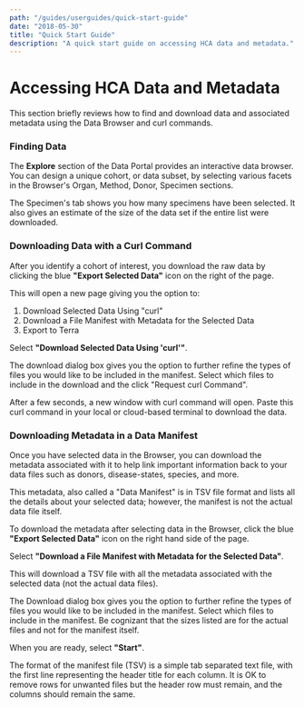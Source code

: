```yaml
---
path: "/guides/userguides/quick-start-guide"
date: "2018-05-30"
title: "Quick Start Guide"
description: "A quick start guide on accessing HCA data and metadata."
---
```



# Accessing HCA Data and Metadata
This section briefly reviews how to find and download data and associated metadata using the Data Browser and curl commands. 


### Finding Data
The **Explore** section of the Data Portal provides an interactive data browser. You can design a unique cohort, or data subset, by selecting various facets in the Browser's Organ, Method, Donor, Specimen sections. 

The Specimen's tab shows you how many specimens have been selected. It also gives an estimate of the size of the data set if the entire list were downloaded.


### Downloading Data with a Curl Command
After you identify a cohort of interest, you download the raw data by clicking the blue **"Export Selected Data"** icon on the right of the page. 

This will open a new page giving you the option to:
 1) Download Selected Data Using "curl"
 2) Download a File Manifest with Metadata for the Selected Data
 3) Export to Terra 

 Select **"Download Selected Data Using 'curl'"**. 

 The download dialog box gives you the option to further refine the types of files you would like to be included in the manifest. Select which files to include in the download and the click "Request curl Command".

 After a few seconds, a new window with curl command will open. Paste this curl command in your local or cloud-based terminal to download the data. 

### Downloading Metadata in a Data Manifest
Once you have selected data in the Browser, you can download the metadata associated with it to help link important information back to your data files such as donors, disease-states, species, and more.

This metadata, also called a "Data Manifest" is in TSV file format and lists all the details about your selected data; however, the manifest is not the actual data file itself.

To download the metadata after selecting data in the Browser, click the blue **"Export Selected Data"** icon on the right hand side of the page. 

Select **"Download a File Manifest with Metadata for the Selected Data"**.

This will download a TSV file with all the metadata associated with the selected data (not the actual data files). 

The Download dialog box gives you the option to further refine the types of files you would like to be included in the manifest. Select which files to include in the manifest. Be cognizant that the sizes listed are for the actual files and not for the manifest itself. 

When you are ready, select **"Start"**.

The format of the manifest file (TSV) is a simple tab separated text file, with the first line representing the header title for each column. It is OK to remove rows for unwanted files but the header row must remain, and the columns should remain the same.


